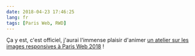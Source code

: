 ```yaml
---
date: 2018-04-23 17:46:25
lang: fr
tags: [Paris Web, RWD]
---
```


Ça y est, c'est officiel, j'aurai l'immense plaisir d'animer [un atelier sur les images responsives à Paris Web 2018](https://www.paris-web.fr/2018/ateliers/la-petite-clinique-des-images-responsives.php) !
